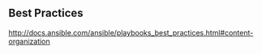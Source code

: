 Best Practices
--------------

<http://docs.ansible.com/ansible/playbooks_best_practices.html#content-organization>